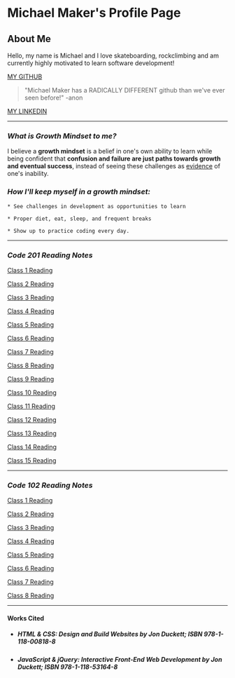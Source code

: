 # Michael Maker's Profile Page

## About Me

Hello, my name is Michael and I love skateboarding, rockclimbing and am currently highly motivated to learn software development!

[MY GITHUB](https://github.com/guerillaxgardener)

> "Michael Maker has a RADICALLY DIFFERENT github than we've ever seen before!" -anon

[MY LINKEDIN](https://www.linkedin.com/in/michaelmak3r/)

___

### ___What is Growth Mindset to me?___

I believe a **growth mindset** is a belief in one's own ability to learn while being confident that **confusion and failure are just paths towards growth and eventual success**, instead of seeing these challenges as [evidence](https://i.ytimg.com/vi/uZ1ZeLc-qjA/maxresdefault.jpg) of one's inability.

### ___How I'll keep myself in a growth mindset:___

```text
* See challenges in development as opportunities to learn

* Proper diet, eat, sleep, and frequent breaks

* Show up to practice coding every day.

```

___

### ___Code 201 Reading Notes___

[Class 1 Reading](class-01.md)

[Class 2 Reading](class-02.md)

[Class 3 Reading]()

[Class 4 Reading]()

[Class 5 Reading]()

[Class 6 Reading]()

[Class 7 Reading]()

[Class 8 Reading]()

[Class 9 Reading]()

[Class 10 Reading]()

[Class 11 Reading]()

[Class 12 Reading]()

[Class 13 Reading]()

[Class 14 Reading]()

[Class 15 Reading]()

___

### ___Code 102 Reading Notes___

[Class 1 Reading](class1reading.md)

[Class 2 Reading](class2reading.md)

[Class 3 Reading](class3reading.md)

[Class 4 Reading](class4reading.md)

[Class 5 Reading](class5reading.md)

[Class 6 Reading](class6reading.md)

[Class 7 Reading](class7reading.md)

[Class 8 Reading](class8reading.md)

___

#### Works Cited

* ##### HTML & CSS: Design and Build Websites by Jon Duckett; ISBN 978-1-118-00818-8

* ##### JavaScript & jQuery: Interactive Front-End Web Development by Jon Duckett; ISBN 978-1-118-53164-8